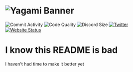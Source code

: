 # ![Yagami Banner](https://i.imgur.com/yV7sfeJ.png) 
![Commit Activity](https://img.shields.io/github/commit-activity/w/clxxiii/yagami?style=for-the-badge&color=F88000&label=commits) 
![Code Quality](https://img.shields.io/lgtm/grade/javascript/github/clxxiii/yagami?color=F88000&label=Code%20Quality&logo=LGTM&style=for-the-badge)
![Discord Size](https://img.shields.io/discord/958473297106985010?label=Discord&style=for-the-badge&color=F88000&logo=discord) 
[![Twitter](https://img.shields.io/twitter/follow/clxxiii1?color=F88000&label=Follow%20the%20dev&logo=Twitter&style=for-the-badge)](https://twitter.com/clxxiii1) 
[![Website Status](https://img.shields.io/website?style=for-the-badge&url=https%3A%2F%2Fyagami.clxxiii.dev&up_color=F88000&down_color=darkred)](https://yagami.clxxiii.dev)
# I know this README is bad
I haven't had time to make it better yet
